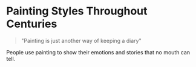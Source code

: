 # Painting Styles Throughout Centuries
> "Painting is just another way of keeping a diary"

People use painting to show their emotions and stories that no mouth can tell.  
